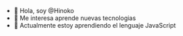 - 👋 Hola, soy @Hinoko
- 👀 Me interesa aprende nuevas tecnologias 
- 🌱 Actualmente estoy aprendiendo el lenguaje JavaScript
